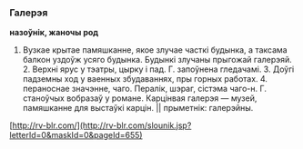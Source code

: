 ### Галерэя
**назоўнік, жаночы род**

1. Вузкае крытае памяшканне, якое злучае часткі будынка, а таксама балкон уздоўж усяго будынка. Будынкі злучаны прыгожай галерэяй. 2. Верхні ярус у тэатры, цырку і пад. Г. запоўнена гледачамі. 3. Доўгі падземны ход у ваенных збудаваннях, пры горных работах. 4. пераноснае значэнне, чаго. Пералік, шэраг, сістэма чаго-н. Г. станоўчых вобразаў у романе. Карцінвая галерэя — музей, памяшканне для выстаўкі карцін. || прыметнік: галерэйны.

<a rel="author">[http://rv-blr.com/](http://rv-blr.com/slounik.jsp?letterId=0&maskId=0&pageId=655)</a>
